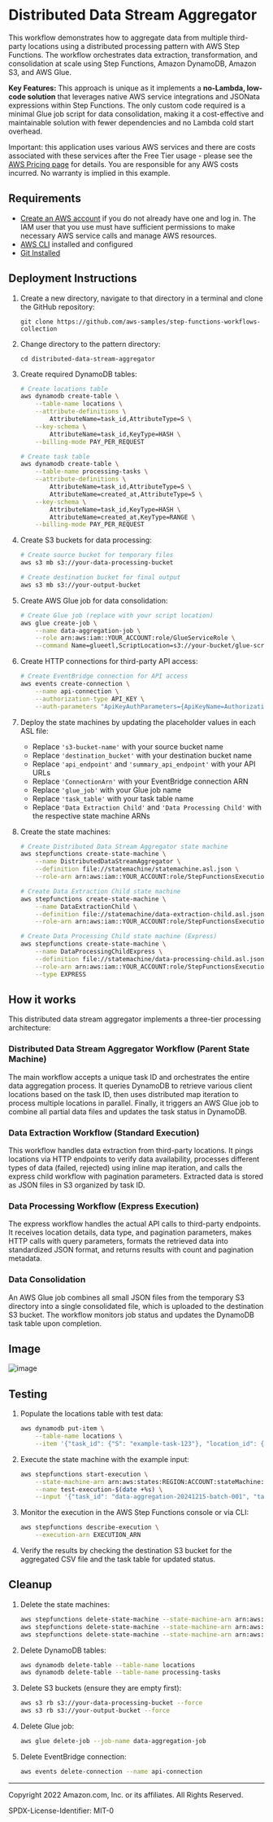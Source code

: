 # Distributed Data Stream Aggregator

This workflow demonstrates how to aggregate data from multiple third-party locations using a distributed processing pattern with AWS Step Functions. The workflow orchestrates data extraction, transformation, and consolidation at scale using Step Functions, Amazon DynamoDB, Amazon S3, and AWS Glue.

**Key Features:** This approach is unique as it implements a **no-Lambda, low-code solution** that leverages native AWS service integrations and JSONata expressions within Step Functions. The only custom code required is a minimal Glue job script for data consolidation, making it a cost-effective and maintainable solution with fewer dependencies and no Lambda cold start overhead.


Important: this application uses various AWS services and there are costs associated with these services after the Free Tier usage - please see the [AWS Pricing page](https://aws.amazon.com/pricing/) for details. You are responsible for any AWS costs incurred. No warranty is implied in this example.

## Requirements

* [Create an AWS account](https://portal.aws.amazon.com/gp/aws/developer/registration/index.html) if you do not already have one and log in. The IAM user that you use must have sufficient permissions to make necessary AWS service calls and manage AWS resources.
* [AWS CLI](https://docs.aws.amazon.com/cli/latest/userguide/install-cliv2.html) installed and configured
* [Git Installed](https://git-scm.com/book/en/v2/Getting-Started-Installing-Git)

## Deployment Instructions

1. Create a new directory, navigate to that directory in a terminal and clone the GitHub repository:
    ``` 
    git clone https://github.com/aws-samples/step-functions-workflows-collection
    ```
2. Change directory to the pattern directory:
    ```
    cd distributed-data-stream-aggregator
    ```
3. Create required DynamoDB tables:
    ```bash
    # Create locations table
    aws dynamodb create-table \
        --table-name locations \
        --attribute-definitions \
            AttributeName=task_id,AttributeType=S \
        --key-schema \
            AttributeName=task_id,KeyType=HASH \
        --billing-mode PAY_PER_REQUEST

    # Create task table  
    aws dynamodb create-table \
        --table-name processing-tasks \
        --attribute-definitions \
            AttributeName=task_id,AttributeType=S \
            AttributeName=created_at,AttributeType=S \
        --key-schema \
            AttributeName=task_id,KeyType=HASH \
            AttributeName=created_at,KeyType=RANGE \
        --billing-mode PAY_PER_REQUEST
    ```

4. Create S3 buckets for data processing:
    ```bash
    # Create source bucket for temporary files
    aws s3 mb s3://your-data-processing-bucket

    # Create destination bucket for final output  
    aws s3 mb s3://your-output-bucket
    ```

5. Create AWS Glue job for data consolidation:
    ```bash
    # Create Glue job (replace with your script location)
    aws glue create-job \
        --name data-aggregation-job \
        --role arn:aws:iam::YOUR_ACCOUNT:role/GlueServiceRole \
        --command Name=glueetl,ScriptLocation=s3://your-bucket/glue-script.py
    ```

6. Create HTTP connections for third-party API access:
    ```bash
    # Create EventBridge connection for API access
    aws events create-connection \
        --name api-connection \
        --authorization-type API_KEY \
        --auth-parameters "ApiKeyAuthParameters={ApiKeyName=Authorization,ApiKeyValue=Bearer YOUR_TOKEN}"
    ```

7. Deploy the state machines by updating the placeholder values in each ASL file:
   - Replace `'s3-bucket-name'` with your source bucket name
   - Replace `'destination_bucket'` with your destination bucket name  
   - Replace `'api_endpoint'` and `'summary_api_endpoint'` with your API URLs
   - Replace `'ConnectionArn'` with your EventBridge connection ARN
   - Replace `'glue_job'` with your Glue job name
   - Replace `'task_table'` with your task table name
   - Replace `'Data Extraction Child'` and `'Data Processing Child'` with the respective state machine ARNs

8. Create the state machines:
    ```bash
    # Create Distributed Data Stream Aggregator state machine
    aws stepfunctions create-state-machine \
        --name DistributedDataStreamAggregator \
        --definition file://statemachine/statemachine.asl.json \
        --role-arn arn:aws:iam::YOUR_ACCOUNT:role/StepFunctionsExecutionRole

    # Create Data Extraction Child state machine  
    aws stepfunctions create-state-machine \
        --name DataExtractionChild \
        --definition file://statemachine/data-extraction-child.asl.json \
        --role-arn arn:aws:iam::YOUR_ACCOUNT:role/StepFunctionsExecutionRole

    # Create Data Processing Child state machine (Express)
    aws stepfunctions create-state-machine \
        --name DataProcessingChildExpress \
        --definition file://statemachine/data-processing-child.asl.json \
        --role-arn arn:aws:iam::YOUR_ACCOUNT:role/StepFunctionsExecutionRole \
        --type EXPRESS
    ```

## How it works

This distributed data stream aggregator implements a three-tier processing architecture:

### Distributed Data Stream Aggregator Workflow (Parent State Machine)
The main workflow accepts a unique task ID and orchestrates the entire data aggregation process. It queries DynamoDB to retrieve various client locations based on the task ID, then uses distributed map iteration to process multiple locations in parallel. Finally, it triggers an AWS Glue job to combine all partial data files and updates the task status in DynamoDB.

### Data Extraction Workflow (Standard Execution)  
This workflow handles data extraction from third-party locations. It pings locations via HTTP endpoints to verify data availability, processes different types of data (failed, rejected) using inline map iteration, and calls the express child workflow with pagination parameters. Extracted data is stored as JSON files in S3 organized by task ID.

### Data Processing Workflow (Express Execution)
The express workflow handles the actual API calls to third-party endpoints. It receives location details, data type, and pagination parameters, makes HTTP calls with query parameters, formats the retrieved data into standardized JSON format, and returns results with count and pagination metadata.

### Data Consolidation
An AWS Glue job combines all small JSON files from the temporary S3 directory into a single consolidated file, which is uploaded to the destination S3 bucket. The workflow monitors job status and updates the DynamoDB task table upon completion.

## Image

![image](./resources/illustration.png)

## Testing

1. Populate the locations table with test data:
    ```bash
    aws dynamodb put-item \
        --table-name locations \
        --item '{"task_id": {"S": "example-task-123"}, "location_id": {"S": "location-001"}, "api_url": {"S": "https://api.example.com"}}'
    ```

2. Execute the state machine with the example input:
    ```bash
    aws stepfunctions start-execution \
        --state-machine-arn arn:aws:states:REGION:ACCOUNT:stateMachine:DistributedDataStreamAggregator \
        --name test-execution-$(date +%s) \
        --input '{"task_id": "data-aggregation-20241215-batch-001", "task_sort_key": "2024-12-15T14:30:00.000Z"}'
    ```

3. Monitor the execution in the AWS Step Functions console or via CLI:
    ```bash
    aws stepfunctions describe-execution \
        --execution-arn EXECUTION_ARN
    ```

4. Verify the results by checking the destination S3 bucket for the aggregated CSV file and the task table for updated status.

## Cleanup
 
1. Delete the state machines:
    ```bash
    aws stepfunctions delete-state-machine --state-machine-arn arn:aws:states:REGION:ACCOUNT:stateMachine:DistributedDataStreamAggregator
    aws stepfunctions delete-state-machine --state-machine-arn arn:aws:states:REGION:ACCOUNT:stateMachine:DataExtractionChild
    aws stepfunctions delete-state-machine --state-machine-arn arn:aws:states:REGION:ACCOUNT:stateMachine:DataProcessingChildExpress
    ```

2. Delete DynamoDB tables:
    ```bash
    aws dynamodb delete-table --table-name locations
    aws dynamodb delete-table --table-name processing-tasks
    ```

3. Delete S3 buckets (ensure they are empty first):
    ```bash
    aws s3 rb s3://your-data-processing-bucket --force
    aws s3 rb s3://your-output-bucket --force
    ```

4. Delete Glue job:
    ```bash
    aws glue delete-job --job-name data-aggregation-job
    ```

5. Delete EventBridge connection:
    ```bash
    aws events delete-connection --name api-connection
    ```

----
Copyright 2022 Amazon.com, Inc. or its affiliates. All Rights Reserved.

SPDX-License-Identifier: MIT-0
